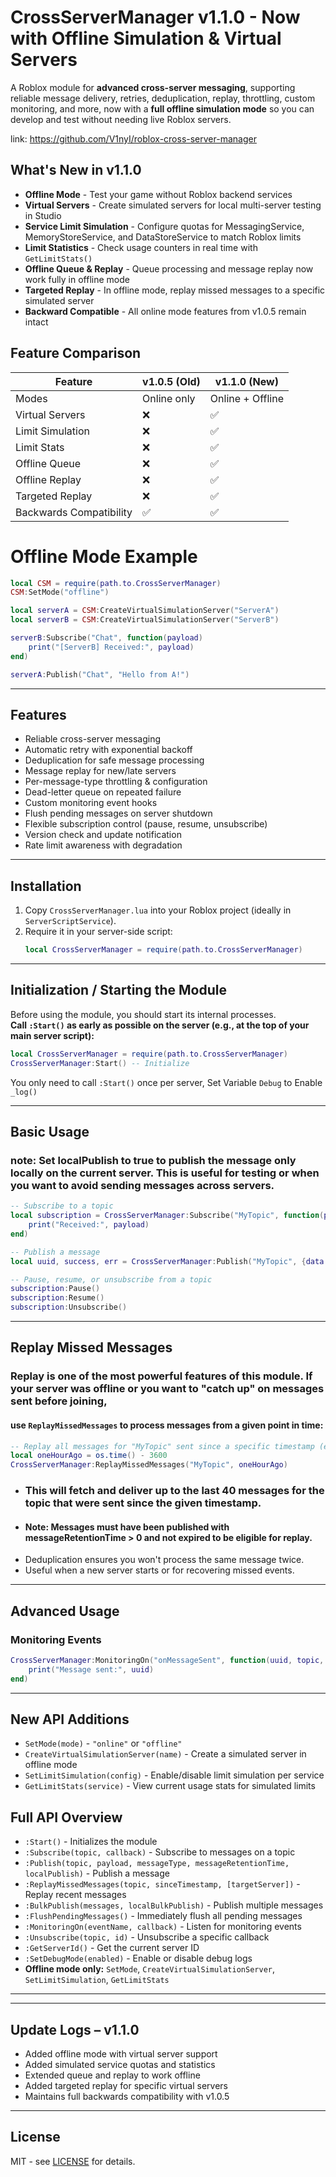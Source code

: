 # CrossServerManager v1.1.0 - Now with Offline Simulation & Virtual Servers

A Roblox module for **advanced cross-server messaging**, supporting reliable message delivery, retries, deduplication, replay, throttling, custom monitoring, and more, now with a **full offline simulation mode** so you can develop and test without needing live Roblox servers.

link: https://github.com/V1nyI/roblox-cross-server-manager

## **What's New in v1.1.0**

* **Offline Mode** - Test your game without Roblox backend services
* **Virtual Servers** - Create simulated servers for local multi-server testing in Studio
* **Service Limit Simulation** - Configure quotas for MessagingService, MemoryStoreService, and DataStoreService to match Roblox limits
* **Limit Statistics** - Check usage counters in real time with `GetLimitStats()`
* **Offline Queue & Replay** - Queue processing and message replay now work fully in offline mode
* **Targeted Replay** - In offline mode, replay missed messages to a specific simulated server
* **Backward Compatible** - All online mode features from v1.0.5 remain intact

## **Feature Comparison**

|Feature|v1.0.5 (Old)|v1.1.0 (New)|
| --- | --- | --- |
|Modes|Online only|Online + Offline|
|Virtual Servers|❌|✅|
|Limit Simulation|❌|✅|
|Limit Stats|❌|✅|
|Offline Queue|❌|✅|
|Offline Replay|❌|✅|
|Targeted Replay|❌|✅|
|Backwards Compatibility|✅|✅|

# Offline Mode Example
```lua
local CSM = require(path.to.CrossServerManager)
CSM:SetMode("offline")

local serverA = CSM:CreateVirtualSimulationServer("ServerA")
local serverB = CSM:CreateVirtualSimulationServer("ServerB")

serverB:Subscribe("Chat", function(payload)
    print("[ServerB] Received:", payload)
end)

serverA:Publish("Chat", "Hello from A!")
```
---

## Features

- Reliable cross-server messaging
- Automatic retry with exponential backoff
- Deduplication for safe message processing
- Message replay for new/late servers
- Per-message-type throttling & configuration
- Dead-letter queue on repeated failure
- Custom monitoring event hooks
- Flush pending messages on server shutdown
- Flexible subscription control (pause, resume, unsubscribe)
- Version check and update notification
- Rate limit awareness with degradation

---

## Installation

1. Copy `CrossServerManager.lua` into your Roblox project (ideally in `ServerScriptService`).
2. Require it in your server-side script:
   ```lua
   local CrossServerManager = require(path.to.CrossServerManager)
   ```

---

## Initialization / Starting the Module

Before using the module, you should start its internal processes.  
**Call `:Start()` as early as possible on the server (e.g., at the top of your main server script):**

```lua
local CrossServerManager = require(path.to.CrossServerManager)
CrossServerManager:Start() -- Initialize
```

You only need to call `:Start()` once per server, Set Variable `Debug` to Enable `_log()`

---

## Basic Usage

### note: Set localPublish to true to publish the message only locally on the current server. This is useful for testing or when you want to avoid sending messages across servers.


```lua
-- Subscribe to a topic
local subscription = CrossServerManager:Subscribe("MyTopic", function(payload, uuid, seq, messageType)
    print("Received:", payload)
end)

-- Publish a message
local uuid, success, err = CrossServerManager:Publish("MyTopic", {data = 123}, "default", 60)

-- Pause, resume, or unsubscribe from a topic
subscription:Pause()
subscription:Resume()
subscription:Unsubscribe()
```

---

## Replay Missed Messages

### Replay is one of the most powerful features of this module. If your server was offline or you want to "catch up" on messages sent before joining,  

#### **use `ReplayMissedMessages` to process messages from a given point in time:**

```lua
-- Replay all messages for "MyTopic" sent since a specific timestamp (e.g., last hour)
local oneHourAgo = os.time() - 3600
CrossServerManager:ReplayMissedMessages("MyTopic", oneHourAgo)
```

- ### This will fetch and deliver up to the last 40 messages for the topic that were sent since the given timestamp.
- #### Note: Messages must have been published with messageRetentionTime > 0 and not expired to be eligible for replay.
- Deduplication ensures you won't process the same message twice.
- Useful when a new server starts or for recovering missed events.

---

## Advanced Usage

### Monitoring Events

```lua
CrossServerManager:MonitoringOn("onMessageSent", function(uuid, topic, payload, seq, messageType)
    print("Message sent:", uuid)
end)
```

---

## **New API Additions**

* `SetMode(mode)` - `"online"` or `"offline"`
* `CreateVirtualSimulationServer(name)` - Create a simulated server in offline mode
* `SetLimitSimulation(config)` - Enable/disable limit simulation per service
* `GetLimitStats(service)` - View current usage stats for simulated limits

## **Full API Overview**

* `:Start()` - Initializes the module
* `:Subscribe(topic, callback)` - Subscribe to messages on a topic
* `:Publish(topic, payload, messageType, messageRetentionTime, localPublish)` - Publish a message
* `:ReplayMissedMessages(topic, sinceTimestamp, [targetServer])` - Replay recent messages
* `:BulkPublish(messages, localBulkPublish)` - Publish multiple messages
* `:FlushPendingMessages()` - Immediately flush all pending messages
* `:MonitoringOn(eventName, callback)` - Listen for monitoring events
* `:Unsubscribe(topic, id)` - Unsubscribe a specific callback
* `:GetServerId()` - Get the current server ID
* `:SetDebugMode(enabled)` - Enable or disable debug logs
* **Offline mode only:** `SetMode`, `CreateVirtualSimulationServer`, `SetLimitSimulation`, `GetLimitStats`
---

---

## **Update Logs – v1.1.0**

* Added offline mode with virtual server support
* Added simulated service quotas and statistics
* Extended queue and replay to work offline
* Added targeted replay for specific virtual servers
* Maintains full backwards compatibility with v1.0.5
---

## License

MIT - see [LICENSE](https://github.com/V1nyI/roblox-cross-server-manager/blob/main/LICENSE) for details.

